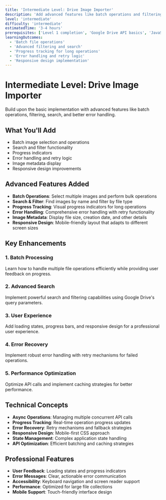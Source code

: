 ```yaml
---
title: 'Intermediate Level: Drive Image Importer'
description: 'Add advanced features like batch operations and filtering'
level: 'intermediate'
difficulty: 'intermediate'
estimatedTime: '3-4 hours'
prerequisites: ['Level 1 completion', 'Google Drive API basics', 'JavaScript async/await']
learningOutcomes:
  - 'Batch file operations'
  - 'Advanced filtering and search'
  - 'Progress tracking for long operations'
  - 'Error handling and retry logic'
  - 'Responsive design implementation'
---
```


# Intermediate Level: Drive Image Importer

Build upon the basic implementation with advanced features like batch operations, filtering, search, and better error handling.

## What You'll Add

- Batch image selection and operations
- Search and filter functionality
- Progress indicators
- Error handling and retry logic
- Image metadata display
- Responsive design improvements

## Advanced Features Added

- **Batch Operations**: Select multiple images and perform bulk operations
- **Search & Filter**: Find images by name and filter by file type
- **Progress Tracking**: Visual progress indicators for long operations
- **Error Handling**: Comprehensive error handling with retry functionality
- **Image Metadata**: Display file size, creation date, and other details
- **Responsive Design**: Mobile-friendly layout that adapts to different screen sizes

## Key Enhancements

### 1. Batch Processing

Learn how to handle multiple file operations efficiently while providing user feedback on progress.

### 2. Advanced Search

Implement powerful search and filtering capabilities using Google Drive's query parameters.

### 3. User Experience

Add loading states, progress bars, and responsive design for a professional user experience.

### 4. Error Recovery

Implement robust error handling with retry mechanisms for failed operations.

### 5. Performance Optimization

Optimize API calls and implement caching strategies for better performance.

## Technical Concepts

- **Async Operations**: Managing multiple concurrent API calls
- **Progress Tracking**: Real-time operation progress updates
- **Error Recovery**: Retry mechanisms and fallback strategies
- **Responsive Design**: Mobile-first CSS approach
- **State Management**: Complex application state handling
- **API Optimization**: Efficient batching and caching strategies

## Professional Features

- **User Feedback**: Loading states and progress indicators
- **Error Messages**: Clear, actionable error communication
- **Accessibility**: Keyboard navigation and screen reader support
- **Performance**: Optimized for large file collections
- **Mobile Support**: Touch-friendly interface design
